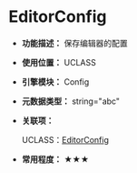 ﻿# EditorConfig

- **功能描述：** 保存编辑器的配置

- **使用位置：** UCLASS

- **引擎模块：** Config

- **元数据类型：** string="abc"

- **关联项：**

  UCLASS：[EditorConfig](#Specifier_UCLASS_Config_EditorConfig)

- **常用程度：** ★★★
